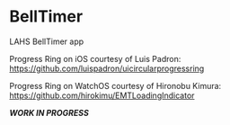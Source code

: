 # BellTimer
LAHS BellTimer app 

Progress Ring on iOS courtesy of Luis Padron:
https://github.com/luispadron/uicircularprogressring

Progress Ring on WatchOS courtesy of Hironobu Kimura:
https://github.com/hirokimu/EMTLoadingIndicator

***WORK IN PROGRESS*** 
